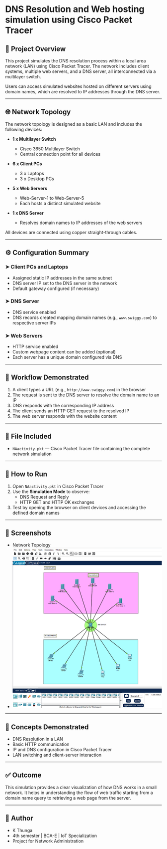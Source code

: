 # DNS Resolution and Web hosting simulation using Cisco Packet Tracer

## 🧠 Project Overview

This project simulates the DNS resolution process within a local area network (LAN) using Cisco Packet Tracer. The network includes client systems, multiple web servers, and a DNS server, all interconnected via a multilayer switch.

Users can access simulated websites hosted on different servers using domain names, which are resolved to IP addresses through the DNS server.

---

## 🌐 Network Topology

The network topology is designed as a basic LAN and includes the following devices:

- **1 x Multilayer Switch**  
  - Cisco 3650 Multilayer Switch  
  - Central connection point for all devices

- **6 x Client PCs**  
  - 3 x Laptops  
  - 3 x Desktop PCs  

- **5 x Web Servers**  
  - Web-Server-1 to Web-Server-5  
  - Each hosts a distinct simulated website  

- **1 x DNS Server**  
  - Resolves domain names to IP addresses of the web servers  

All devices are connected using copper straight-through cables.

---

## ⚙️ Configuration Summary

### ➤ Client PCs and Laptops

- Assigned static IP addresses in the same subnet  
- DNS server IP set to the DNS server in the network  
- Default gateway configured (if necessary)

### ➤ DNS Server

- DNS service enabled  
- DNS records created mapping domain names (e.g., `www.swiggy.com`) to respective server IPs  

### ➤ Web Servers

- HTTP service enabled  
- Custom webpage content can be added (optional)  
- Each server has a unique domain configured via DNS  

---

## 🔄 Workflow Demonstrated

1. A client types a URL (e.g., `http://www.swiggy.com`) in the browser
2. The request is sent to the DNS server to resolve the domain name to an IP
3. DNS responds with the corresponding IP address
4. The client sends an HTTP GET request to the resolved IP
5. The web server responds with the website content

---

## 📂 File Included

- `NAactivity.pkt` — Cisco Packet Tracer file containing the complete network simulation

---

## 🧪 How to Run

1. Open `NAactivity.pkt` in Cisco Packet Tracer
2. Use the **Simulation Mode** to observe:
   - DNS Request and Reply
   - HTTP GET and HTTP OK exchanges
3. Test by opening the browser on client devices and accessing the defined domain names

--- 
## 📸 Screenshots 

- Network Topology 
-  ![Network Topology](screenshots/topology.png)

---

## 📌 Concepts Demonstrated

- DNS Resolution in a LAN  
- Basic HTTP communication  
- IP and DNS configuration in Cisco Packet Tracer  
- LAN switching and client-server interaction  

---

## ✅ Outcome

This simulation provides a clear visualization of how DNS works in a small network. It helps in understanding the flow of web traffic starting from a domain name query to retrieving a web page from the server.

---

## 👤 Author

- K Thunga
- 4th semester | BCA-E | IoT Specialization  
- Project for Network Administration 
